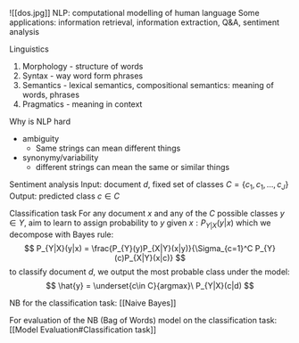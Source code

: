 ![[dos.jpg]]
NLP: computational modelling of human language
Some applications: information retrieval, information extraction, Q&A, sentiment analysis

Linguistics
1. Morphology - structure of words
2. Syntax - way word form phrases 
3. Semantics - lexical semantics, compositional semantics: meaning of words, phrases
4. Pragmatics - meaning in context

Why is NLP hard
- ambiguity
	- Same strings can mean different things
- synonymy/variability
	- different strings can mean the same or similar things

Sentiment analysis
Input: document $d$, fixed set of classes $C = \{c_{1}, c_{1},\dots,c_{J}\}$
Output: predicted class $c \in C$

Classification task
For any document $x$ and any of the $C$ possible classes $y \in Y$, aim to learn to assign probability to $y$ given $x: P_{Y|X}(y|x)$
which we decompose with Bayes rule:
$$
P_{Y|X}(y|x) = 
\frac{P_{Y}(y)P_{X|Y}(x|y)}{\Sigma_{c=1}^C P_{Y}(c)P_{X|Y}(x|c)}
$$
to classify document $d$, we output the most probable class under the model:
$$
\hat{y} = \underset{c\in C}{argmax}\  P_{Y|X}(c|d)
$$

NB for the classification task: [[Naive Bayes]]

For evaluation of the NB (Bag of Words) model on the classification task: [[Model Evaluation#Classification task]]

